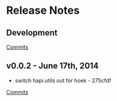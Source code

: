 # Release Notes

## Development

[Commits](https://github.com/walmartlabs/ridicule/compare/v0.0.2...master)

## v0.0.2 - June 17th, 2014
- switch hapi.utils out for hoek - 275cfdf

[Commits](https://github.com/walmartlabs/ridicule/compare/b450fd1...v0.0.2)
